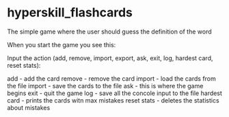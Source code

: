 # hyperskill_flashcards
The simple game where the user should guess the definition of the word

When you start the game you see this:

Input the action (add, remove, import, export, ask, exit, log, hardest card, reset stats):

add - add the card
remove - remove the card
import - load the cards from the file
import - save the cards to the file
ask - this is where the game begins
exit - quit the game
log - save all the concole input to the file
hardest card - prints the cards witn max mistakes
reset stats - deletes the statistics about mistakes
